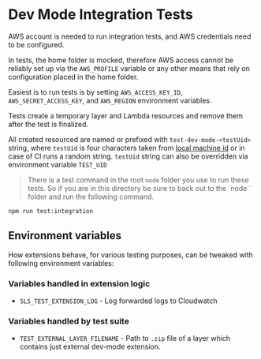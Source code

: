 # Dev Mode Integration Tests

AWS account is needed to run integration tests, and AWS credentials need to be configured.

In tests, the home folder is mocked, therefore AWS access cannot be reliably set up via the `AWS_PROFILE` variable or any other means that rely on configuration placed in the home folder.

Easiest is to run tests is by setting `AWS_ACCESS_KEY_ID`, `AWS_SECRET_ACCESS_KEY`, and `AWS_REGION` environment variables.

Tests create a temporary layer and Lambda resources and remove them after the test is finalized.

All created resourced are named or prefixed with `test-dev-mode-<testUid>` string, where `testUid` is four characters taken from [local machine id](https://www.npmjs.com/package/node-machine-id) or in case of CI runs a random string. `testUid` string can also be overridden via environment variable `TEST_UID`

> There is a test command in the root `node` folder you use to run these tests. So if you are in this directory be sure to back out to the `node`` folder and run the following command.

```bash
npm run test:integration
```

## Environment variables

How extensions behave, for various testing purposes, can be tweaked with following environment variables:

### Variables handled in extension logic

- `SLS_TEST_EXTENSION_LOG` - Log forwarded logs to Cloudwatch

### Variables handled by test suite

- `TEST_EXTERNAL_LAYER_FILENAME` - Path to `.zip` file of a layer which contains just external dev-mode extension.
